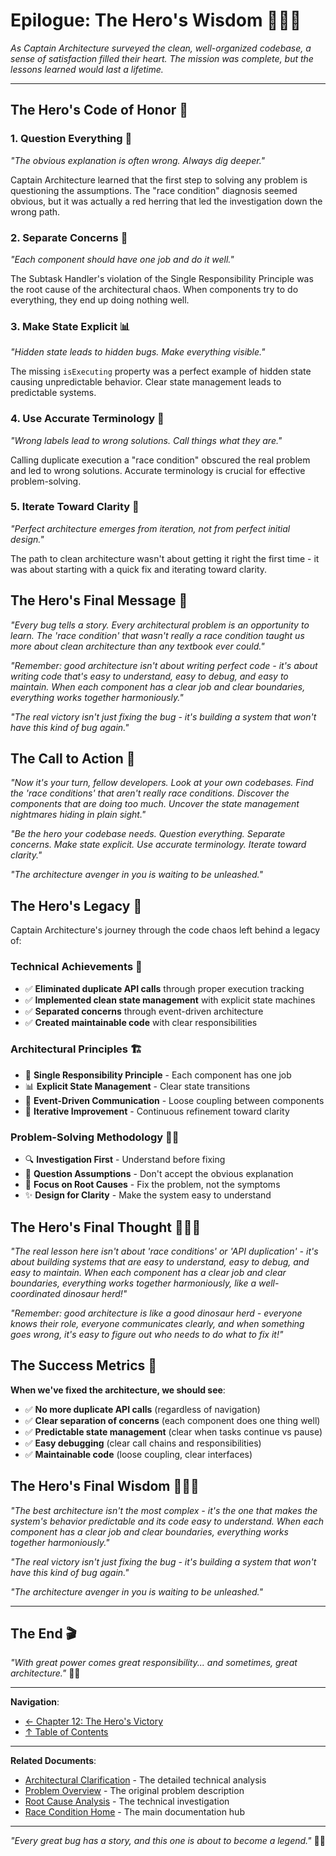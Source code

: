 # Epilogue: The Hero's Wisdom 🦸‍♂️✨

*As Captain Architecture surveyed the clean, well-organized codebase, a sense of satisfaction filled their heart. The mission was complete, but the lessons learned would last a lifetime.*

---

## The Hero's Code of Honor 📜

### **1. Question Everything** 🤔
*"The obvious explanation is often wrong. Always dig deeper."*

Captain Architecture learned that the first step to solving any problem is questioning the assumptions. The "race condition" diagnosis seemed obvious, but it was actually a red herring that led the investigation down the wrong path.

### **2. Separate Concerns** 🎯
*"Each component should have one job and do it well."*

The Subtask Handler's violation of the Single Responsibility Principle was the root cause of the architectural chaos. When components try to do everything, they end up doing nothing well.

### **3. Make State Explicit** 📊
*"Hidden state leads to hidden bugs. Make everything visible."*

The missing `isExecuting` property was a perfect example of hidden state causing unpredictable behavior. Clear state management leads to predictable systems.

### **4. Use Accurate Terminology** 📝
*"Wrong labels lead to wrong solutions. Call things what they are."*

Calling duplicate execution a "race condition" obscured the real problem and led to wrong solutions. Accurate terminology is crucial for effective problem-solving.

### **5. Iterate Toward Clarity** 🔄
*"Perfect architecture emerges from iteration, not from perfect initial design."*

The path to clean architecture wasn't about getting it right the first time - it was about starting with a quick fix and iterating toward clarity.

## The Hero's Final Message 💬

*"Every bug tells a story. Every architectural problem is an opportunity to learn. The 'race condition' that wasn't really a race condition taught us more about clean architecture than any textbook ever could."*

*"Remember: good architecture isn't about writing perfect code - it's about writing code that's easy to understand, easy to debug, and easy to maintain. When each component has a clear job and clear boundaries, everything works together harmoniously."*

*"The real victory isn't just fixing the bug - it's building a system that won't have this kind of bug again."*

## The Call to Action 🚀

*"Now it's your turn, fellow developers. Look at your own codebases. Find the 'race conditions' that aren't really race conditions. Discover the components that are doing too much. Uncover the state management nightmares hiding in plain sight."*

*"Be the hero your codebase needs. Question everything. Separate concerns. Make state explicit. Use accurate terminology. Iterate toward clarity."*

*"The architecture avenger in you is waiting to be unleashed."*

## The Hero's Legacy 🌟

Captain Architecture's journey through the code chaos left behind a legacy of:

### **Technical Achievements** 🔧
- ✅ **Eliminated duplicate API calls** through proper execution tracking
- ✅ **Implemented clean state management** with explicit state machines
- ✅ **Separated concerns** through event-driven architecture
- ✅ **Created maintainable code** with clear responsibilities

### **Architectural Principles** 🏗️
- 🎯 **Single Responsibility Principle** - Each component has one job
- 📊 **Explicit State Management** - Clear state transitions
- 📡 **Event-Driven Communication** - Loose coupling between components
- 🔄 **Iterative Improvement** - Continuous refinement toward clarity

### **Problem-Solving Methodology** 🕵️‍♂️
- 🔍 **Investigation First** - Understand before fixing
- 🤔 **Question Assumptions** - Don't accept the obvious explanation
- 🎯 **Focus on Root Causes** - Fix the problem, not the symptoms
- ✨ **Design for Clarity** - Make the system easy to understand

## The Hero's Final Thought 🦸‍♂️💭

*"The real lesson here isn't about 'race conditions' or 'API duplication' - it's about building systems that are easy to understand, easy to debug, and easy to maintain. When each component has a clear job and clear boundaries, everything works together harmoniously, like a well-coordinated dinosaur herd!"*

*"Remember: good architecture is like a good dinosaur herd - everyone knows their role, everyone communicates clearly, and when something goes wrong, it's easy to figure out who needs to do what to fix it!"*

## The Success Metrics 🎯

**When we've fixed the architecture, we should see**:

- ✅ **No more duplicate API calls** (regardless of navigation)
- ✅ **Clear separation of concerns** (each component does one thing well)
- ✅ **Predictable state management** (clear when tasks continue vs pause)
- ✅ **Easy debugging** (clear call chains and responsibilities)
- ✅ **Maintainable code** (loose coupling, clear interfaces)

## The Hero's Final Wisdom 🦸‍♂️🌟

*"The best architecture isn't the most complex - it's the one that makes the system's behavior predictable and its code easy to understand. When each component has a clear job and clear boundaries, everything works together harmoniously."*

*"The real victory isn't just fixing the bug - it's building a system that won't have this kind of bug again."*

*"The architecture avenger in you is waiting to be unleashed."*

---

## The End 🎬

*"With great power comes great responsibility... and sometimes, great architecture."* 🦸‍♂️

---

**Navigation**: 
- [← Chapter 12: The Hero's Victory](part4/chapter12.md)
- [↑ Table of Contents](README.md)

---

**Related Documents**:
- [Architectural Clarification](../ARCHITECTURAL_CLARIFICATION.md) - The detailed technical analysis
- [Problem Overview](../PROBLEM_OVERVIEW.md) - The original problem description
- [Root Cause Analysis](../ROOT_CAUSE_ANALYSIS.md) - The technical investigation
- [Race Condition Home](../README.md) - The main documentation hub

---

*"Every great bug has a story, and this one is about to become a legend."* 🦸‍♂️
